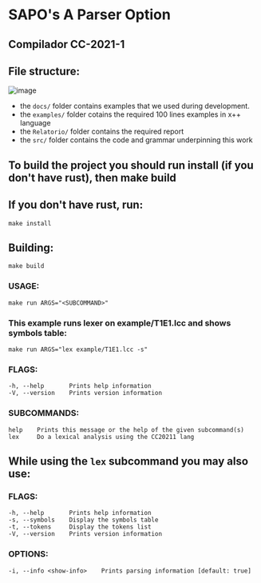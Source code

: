 
# SAPO's A Parser Option
## Compilador CC-2021-1

## File structure:
![image](https://user-images.githubusercontent.com/32513434/125174087-42174800-e199-11eb-997b-4f174e8a6ca7.png)

* the `docs/` folder contains examples that we used during development.
* the `examples/` folder cotains the required 100 lines examples in x++ language
* the `Relatorio/` folder contains the required report
* the `src/` folder contains the code and grammar underpinning this work

## To build the project you should run install (if you don't have rust), then make build

## If you don't have rust, run:
    make install

## Building:
    make build

### USAGE:
    make run ARGS="<SUBCOMMAND>"
### This example runs lexer on example/T1E1.lcc and shows symbols table:
    make run ARGS="lex example/T1E1.lcc -s"

### FLAGS:
    -h, --help       Prints help information
    -V, --version    Prints version information

### SUBCOMMANDS:
    help    Prints this message or the help of the given subcommand(s)
    lex     Do a lexical analysis using the CC20211 lang

## While using the `lex` subcommand you may also use:
### FLAGS:
    -h, --help       Prints help information
    -s, --symbols    Display the symbols table
    -t, --tokens     Display the tokens list
    -V, --version    Prints version information

### OPTIONS:
    -i, --info <show-info>    Prints parsing information [default: true]
